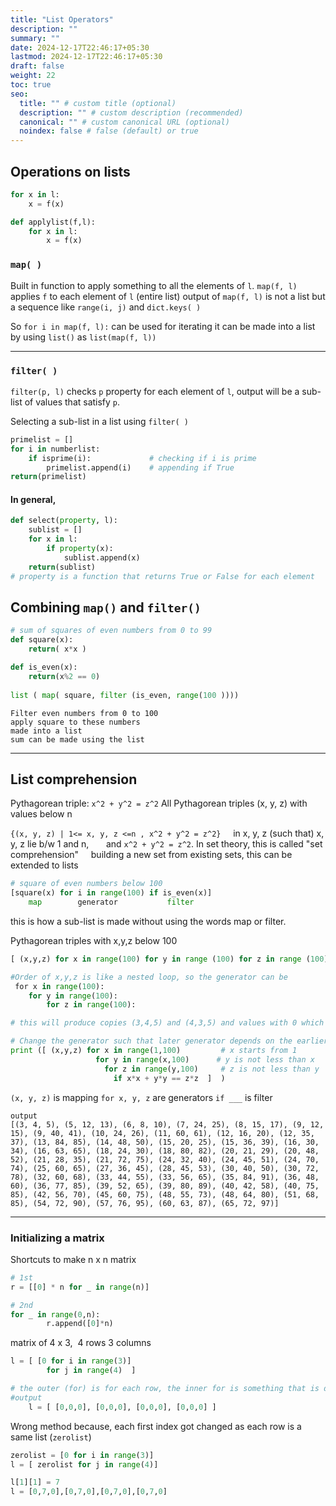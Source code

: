 ```yaml
---
title: "List Operators"
description: ""
summary: ""
date: 2024-12-17T22:46:17+05:30
lastmod: 2024-12-17T22:46:17+05:30
draft: false
weight: 22
toc: true
seo:
  title: "" # custom title (optional)
  description: "" # custom description (recommended)
  canonical: "" # custom canonical URL (optional)
  noindex: false # false (default) or true
---
```



## Operations on lists


```python
for x in l:
    x = f(x)

def applylist(f,l):
    for x in l:
        x = f(x)
```

### `map( )`

Built in function to apply something to all the elements of `l`.
`map(f, l)` applies `f` to each element of `l` (entire list)
output of `map(f, l)` is not a list but a sequence like `range(i, j)` and `dict.keys( )`

So `for i in map(f, l):` can be used for iterating
it can be made into a list by using `list()` as  `list(map(f, l))`


_____

###  `filter( )`
`filter(p, l)` checks `p` property for each element of `l`, output will be a sub-list of values that satisfy `p`.

Selecting a sub-list in a list using `filter( )`
```python
primelist = []
for i in numberlist:
    if isprime(i):             # checking if i is prime
        primelist.append(i)    # appending if True
return(primelist)
```
#### In general,
```python
def select(property, l):
    sublist = []
    for x in l:
        if property(x):
            sublist.append(x)
    return(sublist)
# property is a function that returns True or False for each element 
```  


  
## Combining `map()` and `filter()`
```python
# sum of squares of even numbers from 0 to 99
def square(x):
    return( x*x )  

def is_even(x):
    return(x%2 == 0)
    
list ( map( square, filter (is_even, range(100 ))))
```
	Filter even numbers from 0 to 100
	apply square to these numbers
	made into a list
	sum can be made using the list


____


## List comprehension

Pythagorean triple: `x^2 + y^2 = z^2`
All Pythagorean triples (x, y, z) with values below n

`{(x, y, z) | 1<= x, y, z <=n , x^2 + y^2 = z^2}`
	    in x, y, z (such that) x, y, z lie b/w 1 and n,  
	    and `x^2 + y^2 = z^2`. In set theory, this is called "set comprehension"
	    building a new set from existing sets, this can be extended to lists

```python
# square of even numbers below 100
[square(x) for i in range(100) if is_even(x)]
    map        generator           filter
```
this is how a sub-list is made without using the words map or filter.


Pythagorean triples with x,y,z below 100
 ```python
[ (x,y,z) for x in range(100) for y in range (100) for z in range (100)               if x*x + y*y = z*z]
 
#Order of x,y,z is like a nested loop, so the generator can be
 for x in range(100):
    for y in range(100):
        for z in range(100):

# this will produce copies (3,4,5) and (4,3,5) and values with 0 which isnt a triangle

# Change the generator such that later generator depends on the earlier ones
print ([ (x,y,z) for x in range(1,100)         # x starts from 1
		            for y in range(x,100)      # y is not less than x
		              for z in range(y,100)     # z is not less than y
		                if x*x + y*y == z*z  ]  )
```

`(x, y, z)` is mapping
	`for x, y, z` are generators
		`if ___` is filter

```
output
[(3, 4, 5), (5, 12, 13), (6, 8, 10), (7, 24, 25), (8, 15, 17), (9, 12, 15), (9, 40, 41), (10, 24, 26), (11, 60, 61), (12, 16, 20), (12, 35, 37), (13, 84, 85), (14, 48, 50), (15, 20, 25), (15, 36, 39), (16, 30, 34), (16, 63, 65), (18, 24, 30), (18, 80, 82), (20, 21, 29), (20, 48, 52), (21, 28, 35), (21, 72, 75), (24, 32, 40), (24, 45, 51), (24, 70, 74), (25, 60, 65), (27, 36, 45), (28, 45, 53), (30, 40, 50), (30, 72, 78), (32, 60, 68), (33, 44, 55), (33, 56, 65), (35, 84, 91), (36, 48, 60), (36, 77, 85), (39, 52, 65), (39, 80, 89), (40, 42, 58), (40, 75, 85), (42, 56, 70), (45, 60, 75), (48, 55, 73), (48, 64, 80), (51, 68, 85), (54, 72, 90), (57, 76, 95), (60, 63, 87), (65, 72, 97)]
```


___

### Initializing a matrix

Shortcuts to make n x n matrix
```python
# 1st
r = [[0] * n for _ in range(n)]

# 2nd
for _ in range(0,n):       
        r.append([0]*n)
```

matrix of 4 x 3,  4 rows 3 columns 
```python
l = [ [0 for i in range(3)]
        for j in range(4)  ]

# the outer (for) is for each row, the inner for is something that is done
#output
	l = [ [0,0,0], [0,0,0], [0,0,0], [0,0,0] ]
```


Wrong method because, each first index got changed as each row is a same list (`zerolist`)
```python
zerolist = [0 for i in range(3)]
l = [ zerolist for j in range(4)]

l[1][1] = 7
l = [0,7,0],[0,7,0],[0,7,0],[0,7,0]
```
